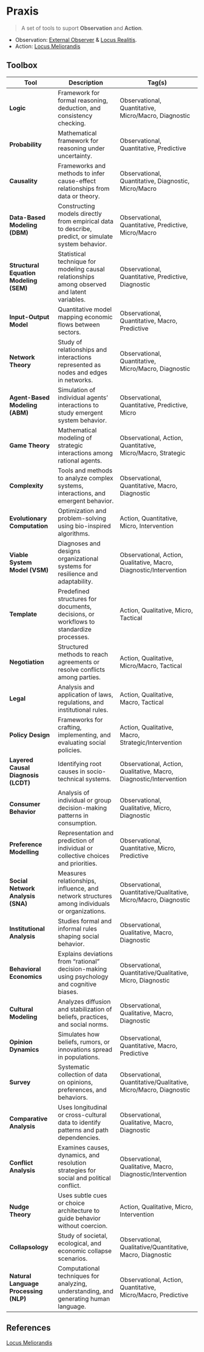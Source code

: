 # Praxis

> A set of tools to suport **Observation** and **Action**.

- Observation: [External Observer](../../Breviarium/a-guide-to-modelling-social-reality.md) & [Locus Realitis](../../Locus-Social-Realitatis/README.md).
- Action: [Locus Meliorandis](../../Locus-Social-Realitatis/README.md)

## Toolbox

| Tool                                        | Description                                                                                         | Tag(s)                                                             |
| ------------------------------------------- | --------------------------------------------------------------------------------------------------- | ------------------------------------------------------------------ |
| **Logic**                                   | Framework for formal reasoning, deduction, and consistency checking.                                | Observational, Quantitative, Micro/Macro, Diagnostic               |
| **Probability**                             | Mathematical framework for reasoning under uncertainty.                                             | Observational, Quantitative, Predictive                            |
| **Causality**                               | Frameworks and methods to infer cause-effect relationships from data or theory.                     | Observational, Quantitative, Diagnostic, Micro/Macro               |
| **Data-Based Modeling (DBM)**               | Constructing models directly from empirical data to describe, predict, or simulate system behavior. | Observational, Quantitative, Predictive, Micro/Macro               |
| **Structural Equation Modeling (SEM)**      | Statistical technique for modeling causal relationships among observed and latent variables.        | Observational, Quantitative, Predictive, Diagnostic                |
| **Input-Output Model**                      | Quantitative model mapping economic flows between sectors.                                          | Observational, Quantitative, Macro, Predictive                     |
| **Network Theory**                          | Study of relationships and interactions represented as nodes and edges in networks.                 | Observational, Quantitative, Micro/Macro, Diagnostic               |
| **Agent-Based Modeling (ABM)**              | Simulation of individual agents’ interactions to study emergent system behavior.                    | Observational, Quantitative, Predictive, Micro                     |
| **Game Theory**                             | Mathematical modeling of strategic interactions among rational agents.                              | Observational, Action, Quantitative, Micro/Macro, Strategic        |
| **Complexity**                              | Tools and methods to analyze complex systems, interactions, and emergent behavior.                  | Observational, Quantitative, Macro, Diagnostic                     |
| **Evolutionary Computation**                | Optimization and problem-solving using bio-inspired algorithms.                                     | Action, Quantitative, Micro, Intervention                          |
| **Viable System Model (VSM)**               | Diagnoses and designs organizational systems for resilience and adaptability.                       | Observational, Action, Qualitative, Macro, Diagnostic/Intervention |
| **Template**                                | Predefined structures for documents, decisions, or workflows to standardize processes.              | Action, Qualitative, Micro, Tactical                               |
| **Negotiation**                             | Structured methods to reach agreements or resolve conflicts among parties.                          | Action, Qualitative, Micro/Macro, Tactical                         |
| **Legal**                                   | Analysis and application of laws, regulations, and institutional rules.                             | Action, Qualitative, Macro, Tactical                               |
| **Policy Design**                           | Frameworks for crafting, implementing, and evaluating social policies.                              | Action, Qualitative, Macro, Strategic/Intervention                 |
| **Layered Causal Diagnosis (LCDT)**         | Identifying root causes in socio-technical systems.                                                 | Observational, Action, Qualitative, Macro, Diagnostic/Intervention |
| **Consumer Behavior**                       | Analysis of individual or group decision-making patterns in consumption.                            | Observational, Qualitative, Micro, Diagnostic                      |
| **Preference Modelling**                    | Representation and prediction of individual or collective choices and priorities.                   | Observational, Quantitative, Micro, Predictive                     |
| **Social Network Analysis (SNA)**           | Measures relationships, influence, and network structures among individuals or organizations.       | Observational, Quantitative/Qualitative, Micro/Macro, Diagnostic   |
| **Institutional Analysis**                  | Studies formal and informal rules shaping social behavior.                                          | Observational, Qualitative, Macro, Diagnostic                      |
| **Behavioral Economics**                    | Explains deviations from “rational” decision-making using psychology and cognitive biases.          | Observational, Quantitative/Qualitative, Micro, Diagnostic         |
| **Cultural Modeling**                       | Analyzes diffusion and stabilization of beliefs, practices, and social norms.                       | Observational, Qualitative, Macro, Diagnostic                      |
| **Opinion Dynamics**                        | Simulates how beliefs, rumors, or innovations spread in populations.                                | Observational, Quantitative, Macro, Predictive                     |
| **Survey**          | Systematic collection of data on opinions, preferences, and behaviors.                              | Observational, Quantitative/Qualitative, Micro/Macro, Diagnostic   |
| **Comparative Analysis**       | Uses longitudinal or cross-cultural data to identify patterns and path dependencies.                | Observational, Qualitative, Macro, Diagnostic                      |
| **Conflict Analysis**                       | Examines causes, dynamics, and resolution strategies for social and political conflict.             | Observational, Qualitative, Macro, Diagnostic/Intervention         |
| **Nudge Theory** | Uses subtle cues or choice architecture to guide behavior without coercion.                         | Action, Qualitative, Micro, Intervention                           |
| **Collapsology**                            | Study of societal, ecological, and economic collapse scenarios.                                     | Observational, Qualitative/Quantitative, Macro, Diagnostic         |
| **Natural Language Processing (NLP)**       | Computational techniques for analyzing, understanding, and generating human language.               | Observational, Action, Quantitative, Micro/Macro, Predictive       |

## References

[Locus Meliorandis](../../Locus-Meliorandis/README.md)
